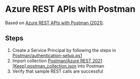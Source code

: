 
# Azure REST APIs with Postman

Based on [Azure REST APIs with Postman (2021)](https://blog.jongallant.com/2021/02/azure-rest-apis-postman-2021/).

## Steps

1. Create a Service Principal by following the steps in [Postman/authentication-setup.ps1](https://github.com/tommysundling/azure-samples-and-scripts/blob/main/Postman/authentication-setup.ps1)
1. Import collection [Postman/Azure REST 2021 (Keep).postman_collection.json](https://github.com/tommysundling/azure-samples-and-scripts/blob/main/Postman/Azure%20REST%202021%20(Keep).postman_collection.json) into Postman
1. Verify that sample REST calls are successful
